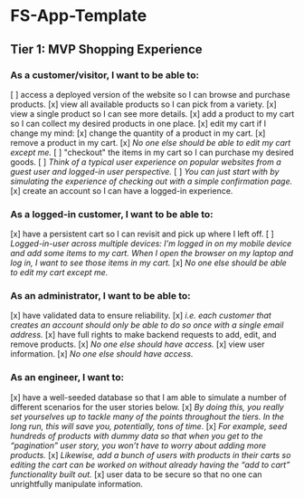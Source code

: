 # FS-App-Template


## Tier 1: MVP Shopping Experience

### As a customer/visitor, I want to be able to:
[ ] access a deployed version of the website so I can browse and purchase products.
[x] view all available products so I can pick from a variety.
[x] view a single product so I can see more details.
[x] add a product to my cart so I can collect my desired products in one place.
[x] edit my cart if I change my mind:
  [x] change the quantity of a product in my cart.
  [x] remove a product in my cart.
  [x] *No one else should be able to edit my cart except me.*
[ ] "checkout" the items in my cart so I can purchase my desired goods.
  [ ] *Think of a typical user experience on popular websites from a guest user and logged-in user perspective.*
  [ ] *You can just start with by simulating the experience of checking out with a simple confirmation page.*
[x] create an account so I can have a logged-in experience.

### As a logged-in customer, I want to be able to:
[x] have a persistent cart so I can revisit and pick up where I left off.
  [ ] *Logged-in-user across multiple devices: I'm logged in on my mobile device and add some items to my cart. When I open the browser on my laptop and log in, I want to see those items in my cart.*
  [x] *No one else should be able to edit my cart except me.*

### As an administrator, I want to be able to:
[x] have validated data to ensure reliability.
  [x] *i.e. each customer that creates an account should only be able to do so once with a single email address.*
[x] have full rights to make backend requests to add, edit, and remove products.
  [x] *No one else should have access.*
[x] view user information.
  [x] *No one else should have access.*

### As an engineer, I want to:
[x] have a well-seeded database so that I am able to simulate a number of different scenarios for the user stories below.
  [x] *By doing this, you really set yourselves up to tackle many of the points throughout the tiers. In the long run, this will save you, potentially, tons of time.*
  [x] *For example, seed hundreds of products with dummy data so that when you get to the “pagination” user story, you won’t have to worry about adding more products.*
  [x] *Likewise, add a bunch of users with products in their carts so editing the cart can be worked on without already having the “add to cart” functionality built out.*
[x] user data to be secure so that no one can unrightfully manipulate information.
